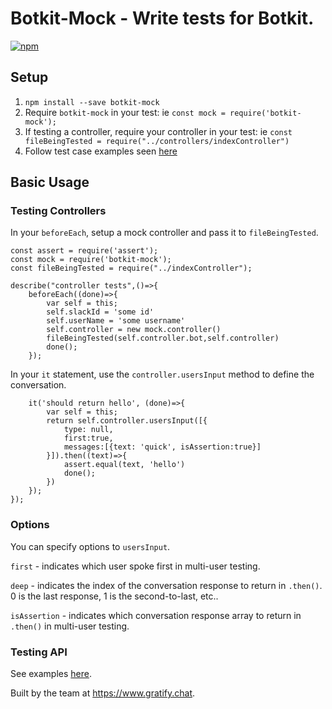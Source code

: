 # Botkit-Mock - Write tests for Botkit.
[![npm](https://img.shields.io/npm/l/botkit.svg)](https://spdx.org/licenses/MIT)

## Setup ##

1. `npm install --save botkit-mock`
2. Require `botkit-mock` in your test: ie `const mock = require('botkit-mock');`
3. If testing a controller, require your controller in your test: ie `const fileBeingTested = require("../controllers/indexController")`
4. Follow test case examples seen [here](https://github.com/gratifychat/botkit-mock/tree/master/test)

## Basic Usage ##

### Testing Controllers ###
In your `beforeEach`, setup a mock controller and pass it to `fileBeingTested`.

```
const assert = require('assert');
const mock = require('botkit-mock');
const fileBeingTested = require("../indexController");

describe("controller tests",()=>{
    beforeEach((done)=>{
        var self = this;
        self.slackId = 'some id'
        self.userName = 'some username'
        self.controller = new mock.controller()
        fileBeingTested(self.controller.bot,self.controller)
        done();
    });
```

In your `it` statement, use the `controller.usersInput` method to define the conversation.

```
    it('should return hello', (done)=>{
        var self = this;
        return self.controller.usersInput([{
            type: null,
            first:true,
            messages:[{text: 'quick', isAssertion:true}]
        }]).then((text)=>{
            assert.equal(text, 'hello')
            done();
        })
    });
});
```
### Options ###
You can specify options to `usersInput`.

`first` - indicates which user spoke first in multi-user testing.

`deep` - indicates the index of the conversation response to return in `.then()`. 0 is the last response, 1 is the second-to-last, etc..

`isAssertion` - indicates which conversation response array to return in `.then()` in multi-user testing. 

### Testing API ###
See examples [here](https://github.com/gratifychat/botkit-mock/blob/master/test/apiMochaSpec.js).

Built by the team at https://www.gratify.chat.


